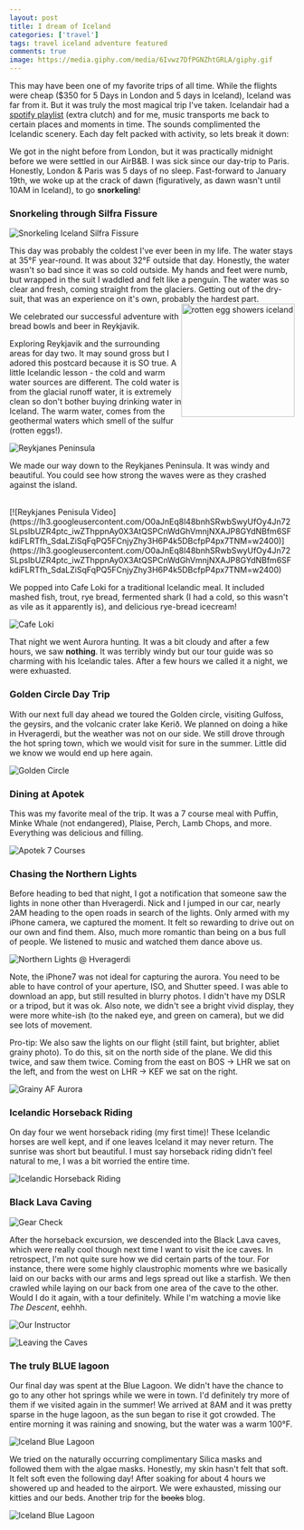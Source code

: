 ```yaml
---
layout: post
title: I dream of Iceland
categories: ['travel']
tags: travel iceland adventure featured
comments: true
image: https://media.giphy.com/media/6Ivwz7DfPGNZhtGRLA/giphy.gif
---
```


This may have been one of my favorite trips of all time. <!--more-->While the flights were cheap ($350 for 5 Days in London and 5 days in Iceland),
Iceland was far from it. But it was truly the most magical trip I've taken. Icelandair had a [spotify playlist](https://open.spotify.com/user/icelandair/playlist/28eBhAwh4s7NJL8H8PJ5v6) (extra clutch) and for me,
music transports me back to certain places and moments in time. The sounds complimented the Icelandic scenery. Each day felt packed with activity, so lets break it down:

We got in the night before from London, but it was practically midnight before we were settled in our AirB&B. I was sick since our day-trip
to Paris. Honestly, London & Paris was 5 days of no sleep. Fast-forward to January 19th, we woke up at the crack of dawn 
(figuratively, as dawn wasn't until 10AM in Iceland), to go **snorkeling**!

### Snorkeling through Silfra Fissure

![Snorkeling Iceland Silfra Fissure](https://lh3.googleusercontent.com/TckS5Y828Ki6qC6xHrUs9SfPNp469R6F7pDMx_bfX4zbHA7OphlwpJatl9SWfls8hJSxlmGl3W24mvoA2g0taYR2hgUtpHQmHK5h5ARZmKRxbynsUeG0gr_1Vb6UhjkaszRsI2Xi7xk=w2400)

This day was probably the coldest I've ever been in my life. The water stays at 35°F year-round. It was about 32°F outside that day.
Honestly, the water wasn't so bad since it was so cold outside. My hands and feet were numb, but wrapped in the suit I waddled and felt like a penguin.
The water was so clear and fresh, coming straight from the glaciers. 
Getting out of the dry-suit, that was an experience on it's own, probably the hardest part.
<img alt="rotten egg showers iceland" src="http://kraum.is/wp-content/uploads/sites/6/2015/02/3729_164427890347591_91706224_n.jpg" style="float: right;" width="200">

We celebrated our successful adventure with bread bowls and beer in Reykjavik. 

Exploring Reykjavik and the surrounding areas for day two. It may sound gross but I adored this postcard because it is SO true.
A little Icelandic lesson - the cold and warm water sources are different. The cold water is from the glacial runoff water, it is
extremely clean so don't bother buying drinking water in Iceland. The warm water, comes from the geothermal waters which smell of
the sulfur (rotten eggs!).

![Reykjanes Peninsula](https://lh3.googleusercontent.com/r8kyyaT_QIEBK_Uw3HGruOd6VdZ_3jQreNdWdI3XztpcD5V_qj8I62xEGTzvsjh0EQY1FxGQuK41h8GHS8l1yRLYa9WdcjmJ75MMaHL3OSksnCc-7Ss0h2RfIsfLWuxpCzxt8XsXyRk=w2400)

We made our way down to the Reykjanes Peninsula. It was windy and beautiful. 
You could see how strong the waves were as they crashed against the island.

<br/>
[![Reykjanes Penisula Video](https://lh3.googleusercontent.com/O0aJnEq8l48bnhSRwbSwyUfOy4Jn72SLpsIbUZR4ptc_iwZThppnAy0X3AtQSPCnWdGhVmnjNXAJP8GYdNBfm6SFkdiFLRTfh_SdaLZiSqFqPQ5FCnjyZhy3H6P4k5DBcfpP4px7TNM=w2400)](https://lh3.googleusercontent.com/O0aJnEq8l48bnhSRwbSwyUfOy4Jn72SLpsIbUZR4ptc_iwZThppnAy0X3AtQSPCnWdGhVmnjNXAJP8GYdNBfm6SFkdiFLRTfh_SdaLZiSqFqPQ5FCnjyZhy3H6P4k5DBcfpP4px7TNM=w2400)

We popped into Cafe Loki for a traditional Icelandic meal. It included mashed fish, trout, rye bread, fermented shark (I had a cold,
so this wasn't as vile as it apparently is), and delicious rye-bread icecream! 

![Cafe Loki](https://lh3.googleusercontent.com/HCCG8zcXX2MuisbrRl4V_U5Ca31zgbpBLry7glvJt9jTFYOhQ-XRj7BlIFfyURMixNMX6i0sRHxxoBPf6G8zJnUyg2szsS5BVNgbXd-0sNPQ7I4oOZs0GNE1LdkUqKrNWv2TvbPxex4=w2400)

That night we went Aurora hunting. It was a bit cloudy and after a few hours, we saw **nothing**. It was terribly windy but our
tour guide was so charming with his Icelandic tales. After a few hours we called it a night, we were exhuasted.         

### Golden Circle Day Trip
With our next full day ahead we toured the Golden circle, visiting Gulfoss, the geysirs, and the volcanic crater lake Kerið. We planned on doing a hike in 
Hveragerdi, but the weather was not on our side. We still drove through the hot spring town, which we would visit for sure in the summer. 
Little did we know we would end up here again.

![Golden Circle](https://lh3.googleusercontent.com/99RgCfZGnMK6r5RnKjtgrocFdcjL7IUgshL-gxUOHTYMXEGW7FriM-PiMkunJqHs-QiBk0aW5poqH6_QXU8-W8DFMB42Biot1OJgT9icJp4FY2xDLH86Dzen24tvIyHmSTYixdinpc8=w2400)

### Dining at Apotek

This was my favorite meal of the trip. It was a 7 course meal with Puffin, Minke Whale (not endangered), Plaise, Perch, Lamb Chops, and more. Everything was delicious and filling.

![Apotek 7 Courses](https://lh3.googleusercontent.com/vta0SgajoFwkSaCUDrlodwfztDGZouFbWLpOQPYk0eM9hErwOLiZ9q-3B9QBNx254weH8KbYX3kcEwrsAv2BJNhV9v3zLFZAT9mtYbF9vaqHUf6_TmSEhWSA5iE922Y3hFwu4Db8yDs=w2400)

### Chasing the Northern Lights

Before heading to bed that night, I got a notification that someone saw the lights in none other than Hveragerdi. 
Nick and I jumped in our car, nearly 2AM heading to the open roads in search of the lights. 
Only armed with my iPhone camera, we captured the moment. It felt so rewarding to drive out on our own and find them. Also,
much more romantic than being on a bus full of people. We listened to music and watched them dance above us.

![Northern Lights @ Hveragerdi](https://lh3.googleusercontent.com/fad-XeIMFhOWI8iq0KlXEGH_u1hy5v7pCXp8_D4juIUzXPCabMWieW3maXOQcZwSlAzzxUoM9c_sotSnGn3mHeYRk8io2fvaXh_StpsLzwJT8Y1I3sf62n4W8XEk0jh_yxKPzmnZHR0=w2400)

Note, the iPhone7 was not ideal for capturing the aurora. You need to be able to have control of your aperture, ISO, and Shutter speed. I was able to download an app, but still resulted in blurry photos. I didn't have my DSLR or a tripod, but it was ok. Also note, we didn't see a bright vivid display, they were more white-ish (to the naked eye, and green on camera), but we did see lots of movement.  

Pro-tip: We also saw the lights on our flight (still faint, but brighter, abliet grainy photo). To do this, sit on the north side of the plane. We did this twice, and saw them twice. Coming from the east on BOS -> LHR we sat on the left, and from the west on LHR -> KEF we sat on the right.

![Grainy AF Aurora](https://lh3.googleusercontent.com/5gH-n206GkfJY-Ni1q6kSA5Yi_WcLUtrG_g6Sk_p3ed0iitdMtSTCkck59rhDjwf2Hm0DAZlLg05tAPqBszhVTJcm8QBE2JL_VmPoayltGt_7lxxoAfOiAPM9eYnT5Rn4P1crxhPl6k=w2400)

### Icelandic Horseback Riding 

On day four we went horseback riding (my first time)! These Icelandic horses are well kept, and if one leaves Iceland it may never return.
The sunrise was short but beautiful. I must say horseback riding didn't feel natural to me, I was a bit worried the entire time.

![Icelandic Horseback Riding](https://lh3.googleusercontent.com/VRkrpzP9psdUlgqvAGBhv0IP8flpNrqFYUQ73ENWGsCFeZ0dC1SAWayqbAa1Xt1_snSH6n0mPwMy0x1kSYjb0urO4UsOFy3msz5nlZgyIAq5OphmPvzxZgRujfWrOlOTPjZ6vflrGMU=w2400)

### Black Lava Caving

![Gear Check](https://lh3.googleusercontent.com/It4VB7cTjaSDRZSqNpEe5kQhcvEv904uD-JLaci4ETbACu07xMhSPuaJy32a44SmEZOqbtgvM7y4hEG2lTQ37nOMF78zn-bJStwHWk_YfwRbGt4jh_9wioM0iXyoNVyxy8ywzOQzkfA=w2400)

After the horseback excursion, we descended into the Black Lava caves, which were really cool though next time I want to visit the ice caves. In retrospect, I'm not quite sure how we did certain parts of the tour. For instance, there were some highly claustrophic moments whre we basically laid on our backs with our arms and legs spread out like a starfish. We then crawled while laying on our back from one area of the cave to the other. Would I do it again, with a tour definitely. While I'm watching a movie like _The Descent_, eehhh.

![Our Instructor](https://lh3.googleusercontent.com/idxGODa1tuwEculeaVFyTC7ALNy0aGTOeOZdEoCb2-18V_UjBGkQFw_e7BgeJHCzDgb_iU02f9gye4a7tm7ySh9WWSIABHluWXlmmDarhdJklQXPAl_6B5IdRR3CYqRt1xnSBHxenOg=w2400)

![Leaving the Caves](https://media.giphy.com/media/5bkHNfuZ9ykXB12Oom/giphy.gif)

### The truly BLUE lagoon

Our final day was spent at the Blue Lagoon. We didn't have the chance to go to any other hot springs while we were in town. 
I'd definitely try more of them if we visited again in the summer! We arrived at 8AM and it was pretty sparse in the huge lagoon,
as the sun began to rise it got crowded. The entire morning it was raining and snowing, but the water was a warm 100°F. 

![Iceland Blue Lagoon](https://lh3.googleusercontent.com/Ef9p4n5iX_fZ4RWroyy0XAeYEPcNj-7d3vwhTZnbTZfRa1Enb3PdU0oPacFwFZtFOq-91qMUWF2TBCErUgtyT-QYbF2tnL61jUhYtl2pxS3xhAlb3zem5OwUThfwjc9KeYcT5YacGuc=w2400)

We tried on the naturally occurring complimentary Silica masks and followed them with the algae masks. Honestly, my skin hasn't felt that soft. It felt soft even the following day!
After soaking for about 4 hours we showered up and headed to the airport. We were exhausted, missing our kitties and our beds.
Another trip for the <s>books</s> blog.

![Iceland Blue Lagoon](https://lh3.googleusercontent.com/aTPyFjTGIZRUqoMZulMm92Q1FKuHO72SbNOMy553QEmdnnKqZtbEOJiGfklaaQ2oihB9Eq1pJWDM1kgAVQ0iFmp9EtRA4fs-2F7vSkktkTtMRkEZCcMjbQwa3d7wXr_7eVV7Gs3auH8=w2400)